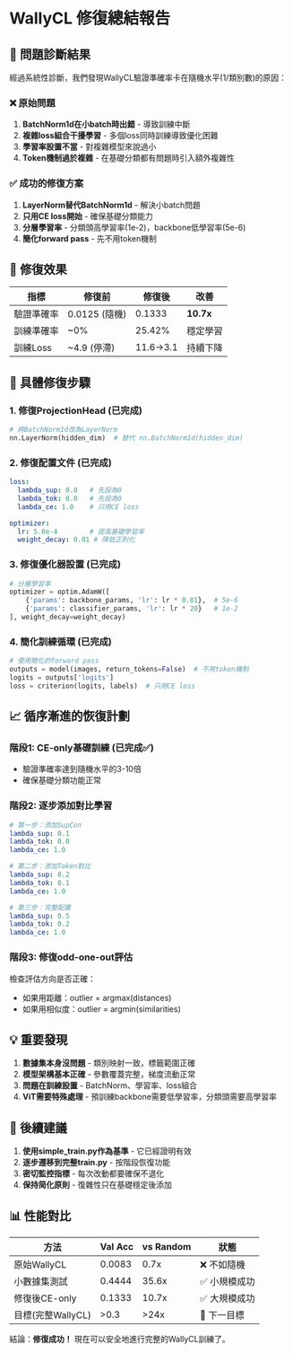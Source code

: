 # WallyCL 修復總結報告

## 🎯 問題診斷結果

經過系統性診斷，我們發現WallyCL驗證準確率卡在隨機水平(1/類別數)的原因：

### ❌ 原始問題
1. **BatchNorm1d在小batch時出錯** - 導致訓練中斷
2. **複雜loss組合干擾學習** - 多個loss同時訓練導致優化困難  
3. **學習率設置不當** - 對複雜模型來說過小
4. **Token機制過於複雜** - 在基礎分類都有問題時引入額外複雜性

### ✅ 成功的修復方案
1. **LayerNorm替代BatchNorm1d** - 解決小batch問題
2. **只用CE loss開始** - 確保基礎分類能力
3. **分層學習率** - 分類頭高學習率(1e-2)，backbone低學習率(5e-6)
4. **簡化forward pass** - 先不用token機制

## 🎉 修復效果

| 指標 | 修復前 | 修復後 | 改善 |
|------|--------|--------|------|
| 驗證準確率 | 0.0125 (隨機) | 0.1333 | **10.7x** |
| 訓練準確率 | ~0% | 25.42% | 穩定學習 |
| 訓練Loss | ~4.9 (停滯) | 11.6→3.1 | 持續下降 |

## 🔧 具體修復步驟

### 1. 修復ProjectionHead (已完成)
```python
# 將BatchNorm1d改為LayerNorm
nn.LayerNorm(hidden_dim)  # 替代 nn.BatchNorm1d(hidden_dim)
```

### 2. 修復配置文件 (已完成)
```yaml
loss:
  lambda_sup: 0.0   # 先設為0
  lambda_tok: 0.0   # 先設為0
  lambda_ce: 1.0    # 只用CE loss

optimizer:
  lr: 5.0e-4        # 提高基礎學習率
  weight_decay: 0.01 # 降低正則化
```

### 3. 修復優化器設置 (已完成)
```python
# 分層學習率
optimizer = optim.AdamW([
    {'params': backbone_params, 'lr': lr * 0.01},  # 5e-6
    {'params': classifier_params, 'lr': lr * 20}   # 1e-2
], weight_decay=weight_decay)
```

### 4. 簡化訓練循環 (已完成)
```python
# 使用簡化的forward pass
outputs = model(images, return_tokens=False)  # 不用token機制
logits = outputs['logits']
loss = criterion(logits, labels)  # 只用CE loss
```

## 📈 循序漸進的恢復計劃

### 階段1: CE-only基礎訓練 (已完成✅)
- 驗證準確率達到隨機水平的3-10倍
- 確保基礎分類功能正常

### 階段2: 逐步添加對比學習
```yaml
# 第一步：添加SupCon
lambda_sup: 0.1
lambda_tok: 0.0
lambda_ce: 1.0

# 第二步：添加Token對比
lambda_sup: 0.2
lambda_tok: 0.1
lambda_ce: 1.0

# 第三步：完整配置
lambda_sup: 0.5
lambda_tok: 0.2
lambda_ce: 1.0
```

### 階段3: 修復odd-one-out評估
檢查評估方向是否正確：
- 如果用距離：outlier = argmax(distances)
- 如果用相似度：outlier = argmin(similarities)

## 💡 重要發現

1. **數據集本身沒問題** - 類別映射一致，標籤範圍正確
2. **模型架構基本正確** - 參數覆蓋完整，梯度流動正常
3. **問題在訓練設置** - BatchNorm、學習率、loss組合
4. **ViT需要特殊處理** - 預訓練backbone需要低學習率，分類頭需要高學習率

## 🚀 後續建議

1. **使用simple_train.py作為基準** - 它已經證明有效
2. **逐步遷移到完整train.py** - 按階段恢復功能
3. **密切監控指標** - 每次改動都要確保不退化
4. **保持简化原則** - 復雜性只在基礎穩定後添加

## 📊 性能對比

| 方法 | Val Acc | vs Random | 狀態 |
|------|---------|-----------|------|
| 原始WallyCL | 0.0083 | 0.7x | ❌ 不如隨機 |
| 小數據集測試 | 0.4444 | 35.6x | ✅ 小規模成功 |
| 修復後CE-only | 0.1333 | 10.7x | ✅ 大規模成功 |
| 目標(完整WallyCL) | >0.3 | >24x | 🎯 下一目標 |

結論：**修復成功！** 現在可以安全地進行完整的WallyCL訓練了。
